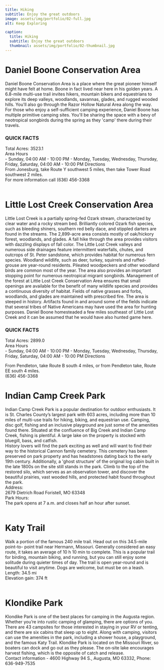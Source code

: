 ```yaml
---
title: Hiking
subtitle: Enjoy the great outdoors
image: assets/img/portfolio/02-full.jpg
alt: Keep Exploring

caption:
  title: Hiking
  subtitle: Enjoy the great outdoors
  thumbnail: assets/img/portfolio/02-thumbnail.jpg
---
```

<h1>Daniel Boone Conservation Area</h1>

Daniel Boone Conservation Area is a place where the great pioneer himself might have felt at
home. Boone in fact lived near here in his golden years. A 6.8-mile multi-use trail invites hikers,
mountain bikers and equestrians to explore its deep valleys, woodlands, savannas, glades, and
rugged wooded hills. You'll also go through the Razor Hollow Natural Area along the way. For
those who enjoy a self-sufficient camping experience, Daniel Boone has multiple primitive
camping sites. You'll be sharing the space with a bevy of neotropical songbirds during the
spring as they 'camp' there during their travels.<br>

<h3>QUICK FACTS</h3>
Total Acres: 3523.1<br>
Area Hours<br>
- Sunday, 04:00 AM - 10:00 PM
- Monday, Tuesday, Wednesday, Thursday, Friday, Saturday, 04:00 AM - 10:00 PM
Directions<br>
From Jonesburg, take Route Y southwest 5 miles, then take Tower Road southwest 2 miles.<br>
For more information call
(636) 456-3368<br><br>

<h1>Little Lost Creek Conservation Area</h1>
Little Lost Creek is a partially spring-fed Ozark stream, characterized by clear water and a rocky
stream bed. Brilliantly colored Ozark fish species, such as bleeding shiners, southern red belly
dace, and stippled darters are found in the streams. The 2,899-acre area consists mostly of
oak/hickory forest, woodlands, and glades. A fall hike through the area provides visitors with
dazzling displays of fall color. The Little Lost Creek valleys and numerous side drainages feature
intermittent waterfalls, chutes, and outcrops of St. Peter sandstone, which provides habitat for
numerous fern species. Woodland wildlife, such as deer, turkey, squirrels and ruffed-grouse are
year-round residents. Pileated woodpeckers and other woodland birds are common most of the
year. The area also provides an important stopping point for numerous neotropical migrant
songbirds. Management of the forest at Little Lost Creek Conservation Area ensures that small
openings are available for the benefit of many wildlife species and provides a continuous
diversity of habitat. Fields of native grasses and forbs, woodlands, and glades are maintained
with prescribed fire. The area is steeped in history. Artifacts found in and around some of the
fields indicate that several tribes of Native Americans may have used the area for hunting
purposes. Daniel Boone homesteaded a few miles southeast of Little Lost Creek and it can be
assumed that he would have also hunted game here.<br>
<h3>QUICK FACTS</h3>
Total Acres: 2899.0<br>
Area Hours<br>
- Sunday, 04:00 AM - 10:00 PM
- Monday, Tuesday, Wednesday, Thursday, Friday, Saturday, 04:00 AM - 10:00 PM
Directions<br>

From Pendleton, take Route B south 4 miles, or from Pendleton take, Route EE south 4 miles.<br>
(636) 456-3368

<h1>Indian Camp Creek Park</h1>
Indian Camp Creek Park is a popular destination for outdoor enthusiasts.
It is St. Charles County’s largest park with 603 acres, including more than
10 miles of multi-use trails for hiking, biking, and equestrian use. Camping,
disc golf, fishing and an inclusive playground are just some of the amenities
found there. Situated at the confluence of Big Creek and Indian Camp
Creek, fishing is plentiful. A large lake on the property is stocked with
bluegill, bass, and catfish.<br>
History lovers will find the park exciting as well and will want to find their
way to the historical Cannon family cemetery. This cemetery has been
preserved on park property and has headstones dating back to the early
19th century. Additionally, a 'ghost structure' of the original log cabin built
in the late 1800s on the site still stands in the park. Climb to the top of the
restored silo, which serves as an observation tower, and discover the
beautiful prairies, vast wooded hills, and protected habit found throughout
the park.<br>
Address:<br>
2679 Dietrich Road
Foristell, MO 63348<br>
Park Hours:<br>
The park opens at 7 a.m. and closes half an hour after sunset.<br><br>

<h1>Katy Trail</h1>
Walk a portion of the famous 240 mile trail. Head out on this 34.5-mile point-to-
point trail near Hermann, Missouri. Generally considered an easy route, it takes
an average of 10 h 10 min to complete. This is a popular trail for birding,
mountain biking, and running, but you can still enjoy some solitude during
quieter times of day. The trail is open year-round and is beautiful to visit
anytime. Dogs are welcome, but must be on a leash.<br>
Length: 34.5 mi<br>
Elevation gain: 374 ft<br><br>

<h1>Klondike Park</h1>
Klondike Park is one of the best places for camping in the Augusta region.
Whether you’re into rustic camping of glamping, there are options of you. There
are 43 campsites for those interested in staying in your RV or tenting, and there
are six cabins that sleep up to eight. Along with camping, visitors can use the
amenities in the park, including a shower house, a playground, and the famous
Katy Trail. Klondike Park is located on the Missouri River, so boaters can dock
and go out as they please. The on-site lake encourages harvest fishing, which is
the opposite of catch and release.<br> Contact information - 4600 Highway 94 S.,
Augusta, MO 63332, Phone: 636-949-7535